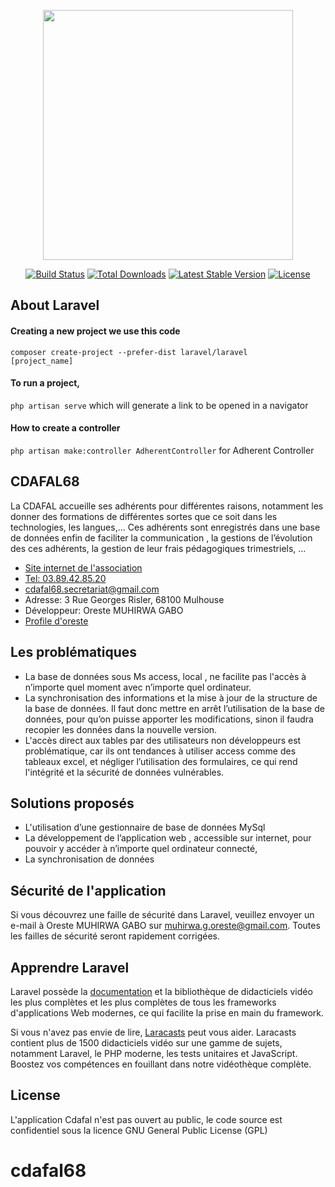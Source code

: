 <p align="center"><a href="https://laravel.com" target="_blank"><img src="https://raw.githubusercontent.com/laravel/art/master/logo-lockup/5%20SVG/2%20CMYK/1%20Full%20Color/laravel-logolockup-cmyk-red.svg" width="400"></a></p>

<p align="center">
<a href="https://travis-ci.org/laravel/framework"><img src="https://travis-ci.org/laravel/framework.svg" alt="Build Status"></a>
<a href="https://packagist.org/packages/laravel/framework"><img src="https://img.shields.io/packagist/dt/laravel/framework" alt="Total Downloads"></a>
<a href="https://packagist.org/packages/laravel/framework"><img src="https://img.shields.io/packagist/v/laravel/framework" alt="Latest Stable Version"></a>
<a href="https://packagist.org/packages/laravel/framework"><img src="https://img.shields.io/packagist/l/laravel/framework" alt="License"></a>
</p>

## About Laravel

#### Creating a new project we use this code
<code>composer create-project --prefer-dist laravel/laravel [project_name]</code>
#### To run a project,
<code>php artisan serve</code> which will generate a link to be opened in a navigator

#### How to create a controller
<code>php artisan make:controller AdherentController</code> for Adherent Controller
## CDAFAL68

La CDAFAL accueille ses adhérents pour différentes raisons, notamment les donner des formations de différentes sortes que ce soit dans les technologies, les langues,...
Ces adhérents sont enregistrés dans une base de données enfin de faciliter la communication , la gestions de l’évolution des ces adhérents, la gestion de leur frais pédagogiques trimestriels, …

- [Site internet de l'association](https://cdafal68.eu/)
- [Tel: 03.89.42.85.20](03.89.42.85.20)
- [cdafal68.secretariat@gmail.com](mailto:cdafal68.secretariat@gmail.com)
- Adresse: 3 Rue Georges Risler, 68100 Mulhouse
- Développeur: Oreste MUHIRWA GABO 
- [Profile d'oreste](https://github.com/orestegabo/)

## Les problématiques
- La base de données sous Ms access, local , ne facilite pas l'accès à n’importe quel moment avec n’importe quel ordinateur.
- La synchronisation des informations et la mise à jour de la structure de la base de données. Il faut donc mettre en arrêt l’utilisation de la base de données, pour qu’on puisse apporter les modifications, sinon il faudra recopier les données dans la nouvelle version.
- L'accès direct aux tables par des utilisateurs non développeurs est problématique, car ils ont tendances à utiliser access comme des tableaux excel, et négliger l’utilisation des formulaires, ce qui rend l'intégrité et la sécurité de données vulnérables.

## Solutions proposés
- L'utilisation d’une gestionnaire de base de données MySql
- La développement de l’application web , accessible sur internet, pour pouvoir y accéder à n’importe quel ordinateur connecté,
- La synchronisation de données

## Sécurité de l'application

Si vous découvrez une faille de sécurité dans Laravel, veuillez envoyer un e-mail à Oreste MUHIRWA GABO sur [muhirwa.g.oreste@gmail.com](mailto:muhirwa.g.oreste@gmail.com). Toutes les failles de sécurité seront rapidement corrigées.


## Apprendre Laravel

Laravel possède la [documentation](https://laravel.com/docs) et la bibliothèque de didacticiels vidéo les plus complètes et les plus complètes de tous les frameworks d'applications Web modernes, ce qui facilite la prise en main du framework.

Si vous n'avez pas envie de lire, [Laracasts](https://laracasts.com) peut vous aider. Laracasts contient plus de 1500 didacticiels vidéo sur une gamme de sujets, notamment Laravel, le PHP moderne, les tests unitaires et JavaScript. Boostez vos compétences en fouillant dans notre vidéothèque complète.
## License

L'application Cdafal n'est pas ouvert au public, le code source est confidentiel sous la licence GNU General Public License (GPL)
# cdafal68
